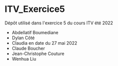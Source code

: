 # ITV_Exercice5
Dépôt utilisé dans l'exercice 5 du cours ITV été 2022


- Abdellatif Boumediane
- Dylan Côté
- Claudia en date du 27 mai 2022
- Claude Boucher
- Jean-Christophe Couture
- Wenhua Liu


